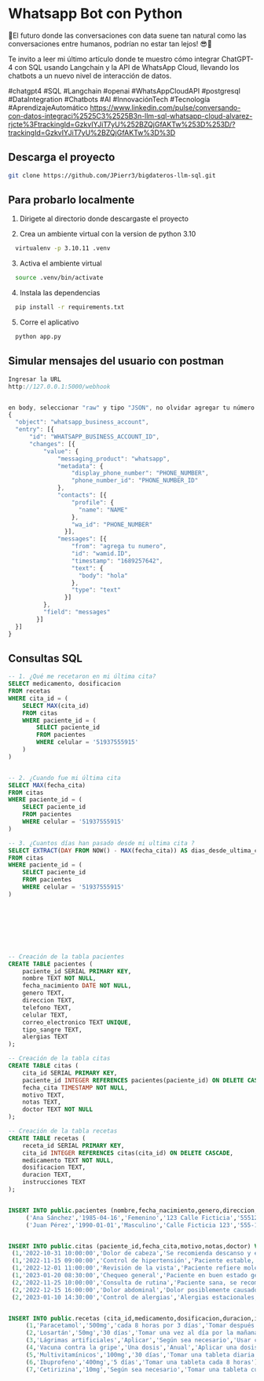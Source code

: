 
# Whatsapp Bot con Python
🚀El futuro donde las conversaciones con data suene tan natural como las conversaciones entre humanos, podrían no estar tan lejos! 😎🚀

Te invito a leer mi último artículo donde te muestro cómo integrar ChatGPT-4 con SQL usando Langchain y la API de WhatsApp Cloud, llevando los chatbots a un nuevo nivel de interacción de datos. 

#chatgpt4  #SQL #Langchain #openai  #WhatsAppCloudAPI #postgresql #DataIntegration #Chatbots #AI #InnovaciónTech #Tecnología #AprendizajeAutomático
https://www.linkedin.com/pulse/conversando-con-datos-integraci%2525C3%2525B3n-llm-sql-whatsapp-cloud-alvarez-rjcte%3FtrackingId=GzkvIYJiT7yU%252BZQjGfAKTw%253D%253D/?trackingId=GzkvIYJiT7yU%2BZQjGfAKTw%3D%3D

## Descarga el proyecto


```bash
git clone https://github.com/JPierr3/bigdateros-llm-sql.git
```




## Para probarlo localmente

1. Dirigete al directorio donde descargaste el proyecto

2. Crea un ambiente virtual con la version de python 3.10

```bash
  virtualenv -p 3.10.11 .venv
```
3. Activa el ambiente virtual

```bash
  source .venv/bin/activate
```
4. Instala las dependencias

```bash
  pip install -r requirements.txt
```

5. Corre el aplicativo

```bash
  python app.py
```


## Simular mensajes del usuario con postman

```javascript
Ingresar la URL
http://127.0.0.1:5000/webhook


en body, seleccionar "raw" y tipo "JSON", no olvidar agregar tu número
{
  "object": "whatsapp_business_account",
  "entry": [{
      "id": "WHATSAPP_BUSINESS_ACCOUNT_ID",
      "changes": [{
          "value": {
              "messaging_product": "whatsapp",
              "metadata": {
                  "display_phone_number": "PHONE_NUMBER",
                  "phone_number_id": "PHONE_NUMBER_ID"
              },
              "contacts": [{
                  "profile": {
                    "name": "NAME"
                  },
                  "wa_id": "PHONE_NUMBER"
                }],
              "messages": [{
                  "from": "agrega tu numero",
                  "id": "wamid.ID",
                  "timestamp": "1689257642",
                  "text": {
                    "body": "hola"
                  },
                  "type": "text"
                }]
          },
          "field": "messages"
        }]
  }]
}
```

## Consultas SQL 

```sql
-- 1. ¿Qué me recetaron en mi última cita?
SELECT medicamento, dosificacion
FROM recetas
WHERE cita_id = (
    SELECT MAX(cita_id)
    FROM citas
    WHERE paciente_id = (
        SELECT paciente_id
        FROM pacientes
        WHERE celular = '51937555915'
    )
)


-- 2. ¿Cuando fue mi última cita
SELECT MAX(fecha_cita) 
FROM citas 
WHERE paciente_id = (
    SELECT paciente_id 
    FROM pacientes 
    WHERE celular = '51937555915'
)

-- 3. ¿Cuantos días han pasado desde mi ultima cita ?
SELECT EXTRACT(DAY FROM NOW() - MAX(fecha_cita)) AS dias_desde_ultima_cita
FROM citas
WHERE paciente_id = (
    SELECT paciente_id
    FROM pacientes
    WHERE celular = '51937555915'
)








-- Creación de la tabla pacientes
CREATE TABLE pacientes (
    paciente_id SERIAL PRIMARY KEY,
    nombre TEXT NOT NULL,
    fecha_nacimiento DATE NOT NULL,
    genero TEXT,
    direccion TEXT,
    telefono TEXT,
    celular TEXT,
    correo_electronico TEXT UNIQUE,
    tipo_sangre TEXT,
    alergias TEXT
);

-- Creación de la tabla citas
CREATE TABLE citas (
    cita_id SERIAL PRIMARY KEY,
    paciente_id INTEGER REFERENCES pacientes(paciente_id) ON DELETE CASCADE,
    fecha_cita TIMESTAMP NOT NULL,
    motivo TEXT,
    notas TEXT,
    doctor TEXT NOT NULL
);

-- Creación de la tabla recetas
CREATE TABLE recetas (
    receta_id SERIAL PRIMARY KEY,
    cita_id INTEGER REFERENCES citas(cita_id) ON DELETE CASCADE,
    medicamento TEXT NOT NULL,
    dosificacion TEXT,
    duracion TEXT,
    instrucciones TEXT
);


INSERT INTO public.pacientes (nombre,fecha_nacimiento,genero,direccion,telefono,celular,correo_electronico,tipo_sangre,alergias) VALUES
	 ('Ana Sánchez','1985-04-16','Femenino','123 Calle Ficticia','5551234','5555678','ana.sanchez@email.com','O+','Ninguna'),
	 ('Juan Pérez','1990-01-01','Masculino','Calle Ficticia 123','555-1234','937555915','juan.perez@example.com','A+','Penicilina');


INSERT INTO public.citas (paciente_id,fecha_cita,motivo,notas,doctor) VALUES
 (1,'2022-10-31 10:00:00','Dolor de cabeza','Se recomienda descanso y evitar luces fuertes','Dr. Martínez'),
 (1,'2022-11-15 09:00:00','Control de hipertensión','Paciente estable, se recomienda continuar con el tratamiento actual','Dra. González'),
 (1,'2022-12-01 11:00:00','Revisión de la vista','Paciente refiere molestias al leer, prescribir lentes','Dr. Ruiz'),
 (1,'2023-01-20 08:30:00','Chequeo general','Paciente en buen estado general, actualizar vacunas','Dr. Herrera'),
 (2,'2022-11-25 10:00:00','Consulta de rutina','Paciente sana, se recomienda dieta balanceada','Dr. López'),
 (2,'2022-12-15 16:00:00','Dolor abdominal','Dolor posiblemente causado por estrés. Realizar más pruebas si persiste.','Dra. Martínez'),
 (2,'2023-01-10 14:30:00','Control de alergias','Alergias estacionales, prescribir antihistamínicos.','Dr. Ramírez');


INSERT INTO public.recetas (cita_id,medicamento,dosificacion,duracion,instrucciones) VALUES
	 (1,'Paracetamol','500mg','cada 8 horas por 3 días','Tomar después de comer'),
	 (2,'Losartán','50mg','30 días','Tomar una vez al día por la mañana'),
	 (3,'Lágrimas artificiales','Aplicar','Según sea necesario','Usar cuando sienta sequedad en los ojos'),
	 (4,'Vacuna contra la gripe','Una dosis','Anual','Aplicar una dosis intramuscular'),
	 (5,'Multivitamínicos','100mg','30 días','Tomar una tableta diaria por la mañana'),
	 (6,'Ibuprofeno','400mg','5 días','Tomar una tableta cada 8 horas'),
	 (7,'Cetirizina','10mg','Según sea necesario','Tomar una tableta cuando tenga síntomas de alergia');
```

